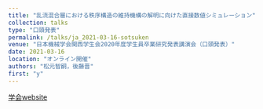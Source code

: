 ```yaml
---
title: "乱流混合層における秩序構造の維持機構の解明に向けた直接数値シミュレーション"
collection: talks
type: "口頭発表"
permalink: /talks/ja_2021-03-16-sotsuken
venue: "日本機械学会関西学生会2020年度学生員卒業研究発表講演会（口頭発表）"
date: 2021-03-16
location: "オンライン開催"
authors: "松元智嗣，後藤晋"
first: "y"
---
```


<a href="https://confit.atlas.jp/guide/event/ksconf2021s/top" target="_blank" rel="noopener noreferrer">学会website</a>